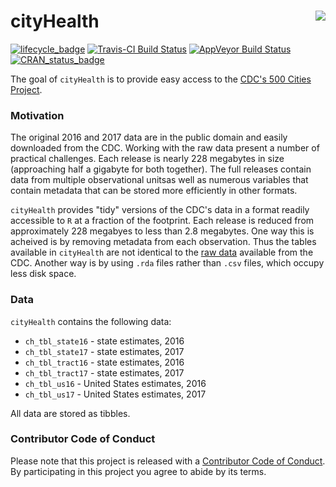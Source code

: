 <!-- README.md is generated from README.Rmd. Please edit that file -->
cityHealth <img src="https://slu-dss.github.io/img/gisLogoSm.png" align="right" />
==================================================================================

[![lifecycle\_badge](https://img.shields.io/badge/lifecycle-experimental-orange.svg)](https://github.com/slu-openGIS/cityHealth) [![Travis-CI Build Status](https://travis-ci.org/slu-openGIS/cityHealth.svg?branch=master)](https://travis-ci.org/slu-openGIS/cityHealth) [![AppVeyor Build Status](https://ci.appveyor.com/api/projects/status/github/slu-openGIS/cityHealth?branch=master&svg=true)](https://ci.appveyor.com/project/slu-openGIS/cityHealth) [![CRAN\_status\_badge](http://www.r-pkg.org/badges/version/cityHealth)](https://cran.r-project.org/package=cityHealth)

The goal of `cityHealth` is to provide easy access to the [CDC's 500 Cities Project](https://www.cdc.gov/500cities/).

### Motivation

The original 2016 and 2017 data are in the public domain and easily downloaded from the CDC. Working with the raw data present a number of practical challenges. Each release is nearly 228 megabytes in size (approaching half a gigabyte for both together). The full releases contain data from multiple observational unitsas well as numerous variables that contain metadata that can be stored more efficiently in other formats.

`cityHealth` provides "tidy" versions of the CDC's data in a format readily accessible to `R` at a fraction of the footprint. Each release is reduced from approximately 228 megabyes to less than 2.8 megabytes. One way this is acheived is by removing metadata from each observation. Thus the tables available in `cityHealth` are not identical to the [raw data](https://chronicdata.cdc.gov/500-Cities/500-Cities-Local-Data-for-Better-Health-2017-relea/6vp6-wxuq) available from the CDC. Another way is by using `.rda` files rather than `.csv` files, which occupy less disk space.

### Data

`cityHealth` contains the following data:

-   `ch_tbl_state16` - state estimates, 2016
-   `ch_tbl_state17` - state estimates, 2017
-   `ch_tbl_tract16` - state estimates, 2016
-   `ch_tbl_tract17` - state estimates, 2017
-   `ch_tbl_us16` - United States estimates, 2016
-   `ch_tbl_us17` - United States estimates, 2017

All data are stored as tibbles.

### Contributor Code of Conduct

Please note that this project is released with a [Contributor Code of Conduct](CONDUCT.md). By participating in this project you agree to abide by its terms.
